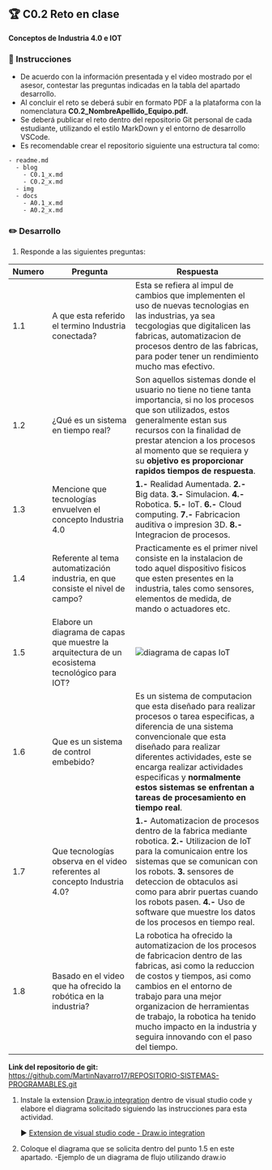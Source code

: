 ## :trophy: C0.2 Reto en clase

**Conceptos de Industria 4.0 e IOT**

### :blue_book: Instrucciones

- De acuerdo con la información presentada y el video mostrado por el asesor, contestar las preguntas indicadas en la tabla del apartado desarrollo.
- Al concluir el reto se deberá subir en formato PDF a la plataforma con la nomenclatura **C0.2_NombreApellido_Equipo.pdf.**
- Se deberá publicar el reto dentro del repositorio Git personal de cada estudiante, utilizando el estilo MarkDown y el entorno de desarrollo VSCode.
- Es recomendable crear el repositorio siguiente una estructura tal como:
```
- readme.md
  - blog
    - C0.1_x.md
    - C0.2_x.md
  - img
  - docs
    - A0.1_x.md
    - A0.2_x.md
```
  
### :pencil2: Desarrollo

1. Responde a las siguientes preguntas:

| Numero | Pregunta                                            | Respuesta  |
| ------ | --------------------------------------------------- | ---------  |
| 1.1      | A que esta referido el termino Industria conectada? |  Esta se refiera al impul  de cambios que implementen el uso de nuevas tecnologias en las industrias, ya sea tecgologias que digitalicen las fabricas, automatizacion de procesos dentro de las fabricas, para poder tener un rendimiento mucho mas efectivo.       |
| 1.2      | ¿Qué es un sistema en tiempo real?                  |Son aquellos sistemas donde el usuario no tiene no tiene tanta importancia, si no los procesos que son utilizados, estos generalmente estan sus recursos con la finalidad de prestar atencion a los procesos al momento que se requiera y su **objetivo es proporcionar rapidos tiempos de respuesta**. |
| 1.3      | Mencione que tecnologías envuelven el concepto Industria 4.0    | **1.-** Realidad Aumentada. **2.-** Big data. **3.-** Simulacion. **4.-** Robotica. **5.-** IoT. **6.-** Cloud computing. **7.-** Fabricacion auditiva o impresion 3D. **8.-** Integracion de procesos.       |
| 1.4      | Referente al tema automatización industria, en que consiste el nivel de campo?                        |Practicamente es el primer nivel consiste en la instalacion de todo aquel  dispositivo fisicos que esten presentes en la industria, tales como sensores, elementos de medida, de mando o actuadores etc.       |
| 1.5      | Elabore un diagrama de capas que muestre la arquitectura de un ecosistema tecnológico para IOT?                       |       ![diagrama de capas IoT](https://raw.githubusercontent.com/MartinNavarro17/REPOSITORIO-SISTEMAS-PROGRAMABLES/master/blog/1.5.drawio.png?token=AQ76MT6ZYGQ272LF6KNWITK7M73BW)     |
| 1.6      | Que es un sistema de control embebido?         |Es un sistema de computacion que esta diseñado para realizar procesos o tarea especificas, a diferencia de una sistema convencionale que esta diseñado para realizar diferentes actividades, este se encarga realizar actividades especificas y **normalmente estos sistemas se enfrentan a tareas de procesamiento en tiempo real**.    |
| 1.7      | Que tecnologías observa en el video referentes al concepto Industria 4.0?         |**1.-** Automatizacion de procesos dentro de la fabrica mediante robotica. **2.-** Utilizacion de IoT para la comunicaion entre los sistemas que se comunican con los robots. **3.** sensores de deteccion de obtaculos asi como para abrir puertas cuando los robots pasen.    **4.-** Uso de software que muestre los datos de los procesos en tiempo real.   |
| 1.8      | Basado en el video que ha ofrecido la robótica en la industria?        |La robotica ha ofrecido la automatizacion de los procesos de fabricacion dentro de las fabricas, asi como la reduccion de costos y tiempos, asi como cambios en el entorno de trabajo para una mejor organizacion de herramientas de trabajo, la robotica ha tenido mucho impacto en la industria y seguira innovando con el paso del tiempo. |
**Link del repositorio de git:** https://github.com/MartinNavarro17/REPOSITORIO-SISTEMAS-PROGRAMABLES.git

1. Instale la extension [Draw.io integration](https://marketplace.visualstudio.com/items?itemName=hediet.vscode-drawio) dentro de visual studio code y elabore el diagrama solicitado siguiendo las instrucciones para esta actividad.

    :arrow_forward: [Extension de visual studio code - Draw.io integration](https://www.youtube.com/watch?v=Y47ZlxoDWNI)

2. Coloque el diagrama que se solicita dentro del punto 1.5 en este apartado.
   -Ejemplo de un diagrama de flujo utilizando draw.io
